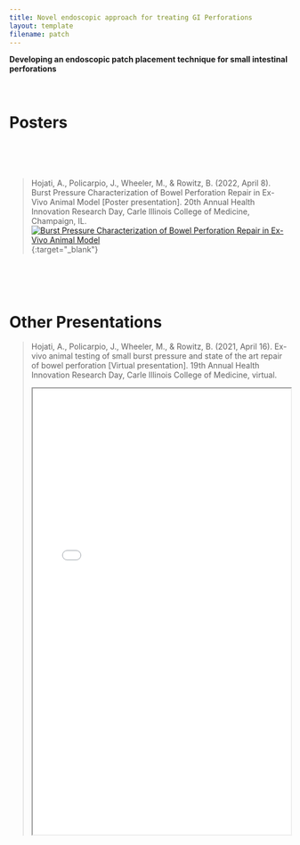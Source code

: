 ```yaml
---
title: Novel endoscopic approach for treating GI Perforations
layout: template
filename: patch
---
```


**Developing an endoscopic patch placement technique for small intestinal perforations**

<br>

# Posters


<br><br><br>

>Hojati, A., Policarpio, J., Wheeler, M., & Rowitz, B. (2022, April 8). Burst Pressure Characterization of Bowel Perforation Repair in Ex-Vivo Animal Model [Poster presentation]. 20th Annual Health Innovation Research Day, Carle Illinois College of Medicine, Champaign, IL.
>[![Burst Pressure Characterization of Bowel Perforation Repair in Ex-Vivo Animal
Model](https://github.com/jopeo/jopeo/blob/master/posters/Burst_pressure_HIRD_2022.jpg?raw=true)](https://github.com/jopeo/jopeo/blob/master/posters/Burst_pressure_HIRD_2022.jpg?raw=true){:target="_blank"}

<br><br><br>

# Other Presentations

>Hojati, A., Policarpio, J., Wheeler, M., & Rowitz, B. (2021, April 16). Ex-vivo animal testing of small burst pressure and state of the art repair of bowel perforation [Virtual presentation]. 19th Annual Health Innovation Research Day, Carle Illinois College of Medicine, virtual.
><iframe width="100%" height="800" src="./Images/pdfs/bowel_perf.pdf">
>    <embed src="./Images/pdfs/bowel_perf.pdf">
>        <p>This browser does not support PDFs. Please <a href="./Images/pdfs/bowel_perf.pdf">download this PDF</a> to view it.</p>
>    </embed>
></iframe>

<br><br><br>
